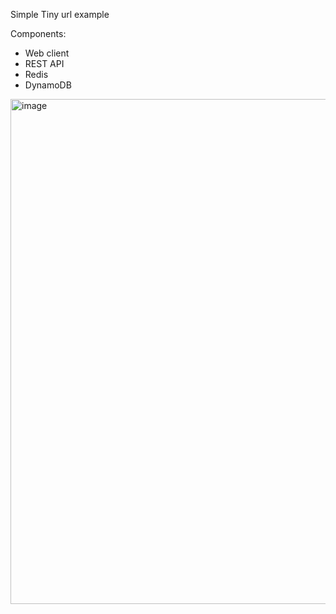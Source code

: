 Simple Tiny url example

Components:
- Web client
- REST API
- Redis
- DynamoDB

<img width="808" alt="image" src="https://github.com/user-attachments/assets/c61d50c6-92a6-4968-9329-cee3aacabb44" />

